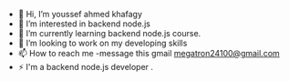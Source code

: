 - 👋 Hi, I’m youssef ahmed khafagy 
- 👀 I’m interested in backend node.js
- 🌱 I’m currently learning backend node.js course.
- 💞️ I’m looking to work on my developing skills
- 📫 How to reach me -message this gmail   megatron24100@gmail.com
- ⚡ I'm a backend node.js developer .
<!---
Jo2410/Jo2410 is a ✨ special ✨ repository because its `README.md` (this file) appears on your GitHub profile.
You can click the Preview link to take a look at your changes.
--->
